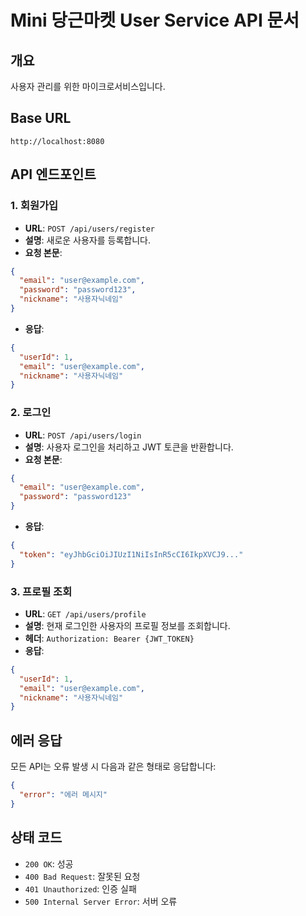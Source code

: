 # Mini 당근마켓 User Service API 문서

## 개요
사용자 관리를 위한 마이크로서비스입니다.

## Base URL
```
http://localhost:8080
```

## API 엔드포인트

### 1. 회원가입
- **URL**: `POST /api/users/register`
- **설명**: 새로운 사용자를 등록합니다.
- **요청 본문**:
```json
{
  "email": "user@example.com",
  "password": "password123",
  "nickname": "사용자닉네임"
}
```
- **응답**:
```json
{
  "userId": 1,
  "email": "user@example.com",
  "nickname": "사용자닉네임"
}
```

### 2. 로그인
- **URL**: `POST /api/users/login`
- **설명**: 사용자 로그인을 처리하고 JWT 토큰을 반환합니다.
- **요청 본문**:
```json
{
  "email": "user@example.com",
  "password": "password123"
}
```
- **응답**:
```json
{
  "token": "eyJhbGciOiJIUzI1NiIsInR5cCI6IkpXVCJ9..."
}
```

### 3. 프로필 조회
- **URL**: `GET /api/users/profile`
- **설명**: 현재 로그인한 사용자의 프로필 정보를 조회합니다.
- **헤더**: `Authorization: Bearer {JWT_TOKEN}`
- **응답**:
```json
{
  "userId": 1,
  "email": "user@example.com",
  "nickname": "사용자닉네임"
}
```

## 에러 응답
모든 API는 오류 발생 시 다음과 같은 형태로 응답합니다:
```json
{
  "error": "에러 메시지"
}
```

## 상태 코드
- `200 OK`: 성공
- `400 Bad Request`: 잘못된 요청
- `401 Unauthorized`: 인증 실패
- `500 Internal Server Error`: 서버 오류
